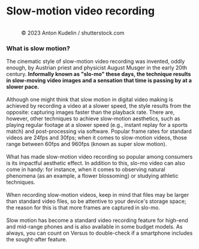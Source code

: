 # Slow-motion video recording

<figure><img src="https://images.versus.io/property/slowmotionvideorec-1598666034125.variety.jpg" alt=""><figcaption><p>© 2023 Anton Kudelin / shutterstock.com</p></figcaption></figure>

### What is slow motion?

The cinematic style of slow-motion video recording was invented, oddly enough, by Austrian priest and physicist August Musger in the early 20th century. **Informally known as "slo-mo" these days, the technique results in slow-moving video images and a sensation that time is passing by at a slower pace.**\
\
Although one might think that slow motion in digital video making is achieved by recording a video at a slower speed, the style results from the opposite: capturing images faster than the playback rate. There are, however, other techniques to achieve slow-motion aesthetics, such as playing regular footage at a slower speed (e.g., instant replay for a sports match) and post-processing via software. Popular frame rates for standard videos are 24fps and 30fps; when it comes to slow-motion videos, those range between 60fps and 960fps (known as super slow motion).\
\
What has made slow-motion video recording so popular among consumers is its impactful aesthetic effect. In addition to this, slo-mo video can also come in handy: for instance, when it comes to observing natural phenomena (as an example, a flower blossoming) or studying athletic techniques.\
\
When recording slow-motion videos, keep in mind that files may be larger than standard video files, so be attentive to your device's storage space; the reason for this is that more frames are captured in slo-mo.\
\
Slow motion has become a standard video recording feature for high-end and mid-range phones and is also available in some budget models. As always, you can count on Versus to double-check if a smartphone includes the sought-after feature.
